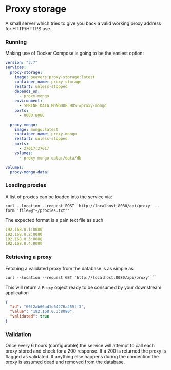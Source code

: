 # Proxy storage

A small server which tries to give you back a valid working proxy address for HTTP/HTTPS use.

### Running

Making use of Docker Compose is going to be the easiest option:

```yaml
version: "3.7"
services:
  proxy-storage:
    image: peavers:proxy-storage:latest
    container_name: proxy-storage
    restart: unless-stopped
    depends_on:
      - proxy-mongo
    environment:
      - SPRING_DATA_MONGODB_HOST=proxy-mongo
    ports:
      - 8080:8080

  proxy-mongo:
    image: mongo:latest
    container_name: proxy-mongo
    restart: unless-stopped
    ports:
      - 27017:27017
    volumes:
      - proxy-mongo-data:/data/db

volumes:
  proxy-mongo-data:

```

### Loading proxies
A list of proxies can be loaded into the service via:

```shell
curl --location --request POST 'http://localhost:8080/api/proxy' --form 'file=@"~/proxies.txt"'
```

The expected format is a pain text file as such
```yaml
192.168.0.1:8080
192.168.0.2:8080
192.168.0.3:8080
192.168.0.4:8080
```

### Retrieving a proxy

Fetching a validated proxy from the database is as simple as

```shell
curl --location --request GET 'http://localhost:8080/api/proxy'```
```

This will return a `Proxy` object ready to be consumed by your downstream application

```json
{
  "id": "60f2ab60ad1d64276a455ff3",
  "value": "192.168.0.3:8080",
  "validated": true
}
```

### Validation

Once every 6 hours (configurable) the service will attempt to call each proxy stored and check for a 200 response. If a
200 is returned the proxy is flagged as validated. If anything else happens during the connection the proxy is assumed
dead and removed from the database.

